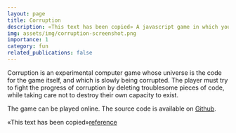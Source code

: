 ```yaml
---
layout: page
title: Corruption
description: «This text has been copied» A javascript game in which you roam around the game's own code, killing viruses and eating yin-yangs.
img: assets/img/corruption-screenshot.png
importance: 1
category: fun
related_publications: false
---
```




Corruption is an experimental computer game whose universe is the code for the game itself, and which is slowly being corrupted. The player must try to fight the progress of corruption by deleting troublesome pieces of code, while taking care not to destroy their own capacity to exist.

The game can be played online. The source code is available on [Github](https://github.com/SamAdamDay/corruption).

«This text has been copied»[reference](https://samadamday.com/projects/corruption/)
